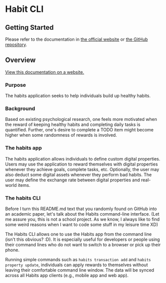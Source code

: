 [comment]: <> (This README file will be used in the NPM page.)

# Habit CLI

## Getting Started

Please refer to the documentation in [the official website](https://habits-cli.jimmy-lan.com)
or [the GitHub repository](https://github.com/lanyanxiang/habits-cli).

## Overview

[View this documentation on a website.](https://habits-cli.jimmy-lan.com)

### Purpose

The habits application seeks to help individuals build up healthy habits.

### Background

Based on existing psychological research, one feels more motivated when the reward of keeping healthy habits and
completing daily tasks is quantified. Further, one's desire to complete a TODO item might become higher when some
randomness of rewards is involved.

### The habits app

The habits application allows individuals to define custom digital properties. Users may use the application to reward
themselves with digital properties whenever they achieve goals, complete tasks, etc. Optionally, the user may also
deduct some digital assets whenever they perform bad habits. The user may define the exchange rate between digital
properties and real-world items.

### The habits CLI

Before I turn this README.md text that you randomly found on GitHub into an academic paper, let's talk about the Habits
command-line interface. (Let me assure you, this is not a school project. As we know, I always like to find some weird
reasons when I want to code some stuff in my leisure time XD)

The Habits CLI allows one to use the Habits app from the command line (isn't this obvious? :D). It is especially useful
for developers or people using their command lines who do not want to switch to a browser or pick up their phone.

Running simple commands such as `habits transaction add` and `habits property update`, individuals can apply rewards to
themselves without leaving their comfortable command line window. The data will be synced across all Habits app
clients (e.g., mobile app and web app).
